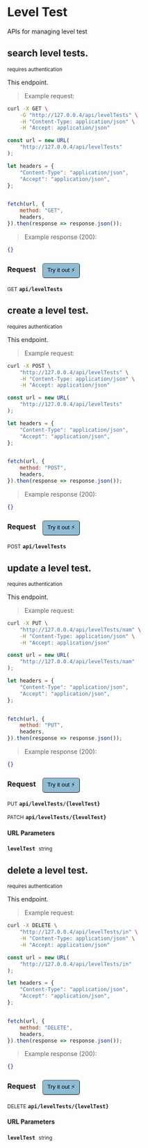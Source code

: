 # Level Test   

APIs for managing level test

## search level tests.

<small class="badge badge-darkred">requires authentication</small>

This endpoint.

> Example request:

```bash
curl -X GET \
    -G "http://127.0.0.4/api/levelTests" \
    -H "Content-Type: application/json" \
    -H "Accept: application/json"
```

```javascript
const url = new URL(
    "http://127.0.0.4/api/levelTests"
);

let headers = {
    "Content-Type": "application/json",
    "Accept": "application/json",
};


fetch(url, {
    method: "GET",
    headers,
}).then(response => response.json());
```


> Example response (200):

```json
{}
```
<div id="execution-results-GETapi-levelTests" hidden>
    <blockquote>Received response<span id="execution-response-status-GETapi-levelTests"></span>:</blockquote>
    <pre class="json"><code id="execution-response-content-GETapi-levelTests"></code></pre>
</div>
<div id="execution-error-GETapi-levelTests" hidden>
    <blockquote>Request failed with error:</blockquote>
    <pre><code id="execution-error-message-GETapi-levelTests"></code></pre>
</div>
<form id="form-GETapi-levelTests" data-method="GET" data-path="api/levelTests" data-authed="1" data-hasfiles="0" data-headers='{"Content-Type":"application\/json","Accept":"application\/json"}' onsubmit="event.preventDefault(); executeTryOut('GETapi-levelTests', this);">
<h3>
    Request&nbsp;&nbsp;&nbsp;
        <button type="button" style="background-color: #8fbcd4; padding: 5px 10px; border-radius: 5px; border-width: thin;" id="btn-tryout-GETapi-levelTests" onclick="tryItOut('GETapi-levelTests');">Try it out ⚡</button>
    <button type="button" style="background-color: #c97a7e; padding: 5px 10px; border-radius: 5px; border-width: thin;" id="btn-canceltryout-GETapi-levelTests" onclick="cancelTryOut('GETapi-levelTests');" hidden>Cancel</button>&nbsp;&nbsp;
    <button type="submit" style="background-color: #6ac174; padding: 5px 10px; border-radius: 5px; border-width: thin;" id="btn-executetryout-GETapi-levelTests" hidden>Send Request 💥</button>
    </h3>
<p>
<small class="badge badge-green">GET</small>
 <b><code>api/levelTests</code></b>
</p>
<p>
<label id="auth-GETapi-levelTests" hidden>Authorization header: <b><code>Bearer </code></b><input type="text" name="Authorization" data-prefix="Bearer " data-endpoint="GETapi-levelTests" data-component="header"></label>
</p>
</form>


## create a level test.

<small class="badge badge-darkred">requires authentication</small>

This endpoint.

> Example request:

```bash
curl -X POST \
    "http://127.0.0.4/api/levelTests" \
    -H "Content-Type: application/json" \
    -H "Accept: application/json"
```

```javascript
const url = new URL(
    "http://127.0.0.4/api/levelTests"
);

let headers = {
    "Content-Type": "application/json",
    "Accept": "application/json",
};


fetch(url, {
    method: "POST",
    headers,
}).then(response => response.json());
```


> Example response (200):

```json
{}
```
<div id="execution-results-POSTapi-levelTests" hidden>
    <blockquote>Received response<span id="execution-response-status-POSTapi-levelTests"></span>:</blockquote>
    <pre class="json"><code id="execution-response-content-POSTapi-levelTests"></code></pre>
</div>
<div id="execution-error-POSTapi-levelTests" hidden>
    <blockquote>Request failed with error:</blockquote>
    <pre><code id="execution-error-message-POSTapi-levelTests"></code></pre>
</div>
<form id="form-POSTapi-levelTests" data-method="POST" data-path="api/levelTests" data-authed="1" data-hasfiles="0" data-headers='{"Content-Type":"application\/json","Accept":"application\/json"}' onsubmit="event.preventDefault(); executeTryOut('POSTapi-levelTests', this);">
<h3>
    Request&nbsp;&nbsp;&nbsp;
        <button type="button" style="background-color: #8fbcd4; padding: 5px 10px; border-radius: 5px; border-width: thin;" id="btn-tryout-POSTapi-levelTests" onclick="tryItOut('POSTapi-levelTests');">Try it out ⚡</button>
    <button type="button" style="background-color: #c97a7e; padding: 5px 10px; border-radius: 5px; border-width: thin;" id="btn-canceltryout-POSTapi-levelTests" onclick="cancelTryOut('POSTapi-levelTests');" hidden>Cancel</button>&nbsp;&nbsp;
    <button type="submit" style="background-color: #6ac174; padding: 5px 10px; border-radius: 5px; border-width: thin;" id="btn-executetryout-POSTapi-levelTests" hidden>Send Request 💥</button>
    </h3>
<p>
<small class="badge badge-black">POST</small>
 <b><code>api/levelTests</code></b>
</p>
<p>
<label id="auth-POSTapi-levelTests" hidden>Authorization header: <b><code>Bearer </code></b><input type="text" name="Authorization" data-prefix="Bearer " data-endpoint="POSTapi-levelTests" data-component="header"></label>
</p>
</form>


## update a level test.

<small class="badge badge-darkred">requires authentication</small>

This endpoint.

> Example request:

```bash
curl -X PUT \
    "http://127.0.0.4/api/levelTests/nam" \
    -H "Content-Type: application/json" \
    -H "Accept: application/json"
```

```javascript
const url = new URL(
    "http://127.0.0.4/api/levelTests/nam"
);

let headers = {
    "Content-Type": "application/json",
    "Accept": "application/json",
};


fetch(url, {
    method: "PUT",
    headers,
}).then(response => response.json());
```


> Example response (200):

```json
{}
```
<div id="execution-results-PUTapi-levelTests--levelTest-" hidden>
    <blockquote>Received response<span id="execution-response-status-PUTapi-levelTests--levelTest-"></span>:</blockquote>
    <pre class="json"><code id="execution-response-content-PUTapi-levelTests--levelTest-"></code></pre>
</div>
<div id="execution-error-PUTapi-levelTests--levelTest-" hidden>
    <blockquote>Request failed with error:</blockquote>
    <pre><code id="execution-error-message-PUTapi-levelTests--levelTest-"></code></pre>
</div>
<form id="form-PUTapi-levelTests--levelTest-" data-method="PUT" data-path="api/levelTests/{levelTest}" data-authed="1" data-hasfiles="0" data-headers='{"Content-Type":"application\/json","Accept":"application\/json"}' onsubmit="event.preventDefault(); executeTryOut('PUTapi-levelTests--levelTest-', this);">
<h3>
    Request&nbsp;&nbsp;&nbsp;
        <button type="button" style="background-color: #8fbcd4; padding: 5px 10px; border-radius: 5px; border-width: thin;" id="btn-tryout-PUTapi-levelTests--levelTest-" onclick="tryItOut('PUTapi-levelTests--levelTest-');">Try it out ⚡</button>
    <button type="button" style="background-color: #c97a7e; padding: 5px 10px; border-radius: 5px; border-width: thin;" id="btn-canceltryout-PUTapi-levelTests--levelTest-" onclick="cancelTryOut('PUTapi-levelTests--levelTest-');" hidden>Cancel</button>&nbsp;&nbsp;
    <button type="submit" style="background-color: #6ac174; padding: 5px 10px; border-radius: 5px; border-width: thin;" id="btn-executetryout-PUTapi-levelTests--levelTest-" hidden>Send Request 💥</button>
    </h3>
<p>
<small class="badge badge-darkblue">PUT</small>
 <b><code>api/levelTests/{levelTest}</code></b>
</p>
<p>
<small class="badge badge-purple">PATCH</small>
 <b><code>api/levelTests/{levelTest}</code></b>
</p>
<p>
<label id="auth-PUTapi-levelTests--levelTest-" hidden>Authorization header: <b><code>Bearer </code></b><input type="text" name="Authorization" data-prefix="Bearer " data-endpoint="PUTapi-levelTests--levelTest-" data-component="header"></label>
</p>
<h4 class="fancy-heading-panel"><b>URL Parameters</b></h4>
<p>
<b><code>levelTest</code></b>&nbsp;&nbsp;<small>string</small>  &nbsp;
<input type="text" name="levelTest" data-endpoint="PUTapi-levelTests--levelTest-" data-component="url" required  hidden>
<br>
</p>
</form>


## delete a level test.

<small class="badge badge-darkred">requires authentication</small>

This endpoint.

> Example request:

```bash
curl -X DELETE \
    "http://127.0.0.4/api/levelTests/in" \
    -H "Content-Type: application/json" \
    -H "Accept: application/json"
```

```javascript
const url = new URL(
    "http://127.0.0.4/api/levelTests/in"
);

let headers = {
    "Content-Type": "application/json",
    "Accept": "application/json",
};


fetch(url, {
    method: "DELETE",
    headers,
}).then(response => response.json());
```


> Example response (200):

```json
{}
```
<div id="execution-results-DELETEapi-levelTests--levelTest-" hidden>
    <blockquote>Received response<span id="execution-response-status-DELETEapi-levelTests--levelTest-"></span>:</blockquote>
    <pre class="json"><code id="execution-response-content-DELETEapi-levelTests--levelTest-"></code></pre>
</div>
<div id="execution-error-DELETEapi-levelTests--levelTest-" hidden>
    <blockquote>Request failed with error:</blockquote>
    <pre><code id="execution-error-message-DELETEapi-levelTests--levelTest-"></code></pre>
</div>
<form id="form-DELETEapi-levelTests--levelTest-" data-method="DELETE" data-path="api/levelTests/{levelTest}" data-authed="1" data-hasfiles="0" data-headers='{"Content-Type":"application\/json","Accept":"application\/json"}' onsubmit="event.preventDefault(); executeTryOut('DELETEapi-levelTests--levelTest-', this);">
<h3>
    Request&nbsp;&nbsp;&nbsp;
        <button type="button" style="background-color: #8fbcd4; padding: 5px 10px; border-radius: 5px; border-width: thin;" id="btn-tryout-DELETEapi-levelTests--levelTest-" onclick="tryItOut('DELETEapi-levelTests--levelTest-');">Try it out ⚡</button>
    <button type="button" style="background-color: #c97a7e; padding: 5px 10px; border-radius: 5px; border-width: thin;" id="btn-canceltryout-DELETEapi-levelTests--levelTest-" onclick="cancelTryOut('DELETEapi-levelTests--levelTest-');" hidden>Cancel</button>&nbsp;&nbsp;
    <button type="submit" style="background-color: #6ac174; padding: 5px 10px; border-radius: 5px; border-width: thin;" id="btn-executetryout-DELETEapi-levelTests--levelTest-" hidden>Send Request 💥</button>
    </h3>
<p>
<small class="badge badge-red">DELETE</small>
 <b><code>api/levelTests/{levelTest}</code></b>
</p>
<p>
<label id="auth-DELETEapi-levelTests--levelTest-" hidden>Authorization header: <b><code>Bearer </code></b><input type="text" name="Authorization" data-prefix="Bearer " data-endpoint="DELETEapi-levelTests--levelTest-" data-component="header"></label>
</p>
<h4 class="fancy-heading-panel"><b>URL Parameters</b></h4>
<p>
<b><code>levelTest</code></b>&nbsp;&nbsp;<small>string</small>  &nbsp;
<input type="text" name="levelTest" data-endpoint="DELETEapi-levelTests--levelTest-" data-component="url" required  hidden>
<br>
</p>
</form>



